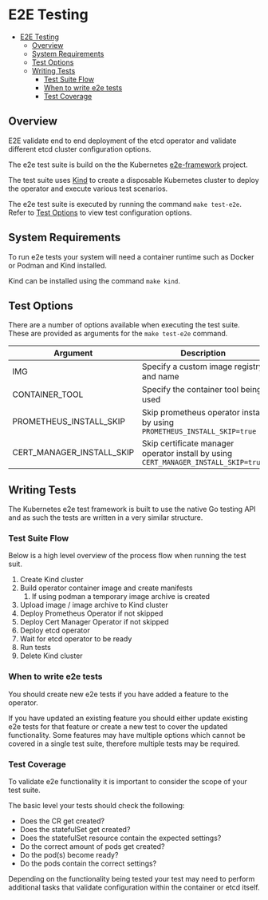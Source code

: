# E2E Testing

- [E2E Testing](#e2e-testing)
  - [Overview](#overview)
  - [System Requirements](#system-requirements)
  - [Test Options](#test-options)
  - [Writing Tests](#writing-tests)
    - [Test Suite Flow](#test-suite-flow)
    - [When to write e2e tests](#when-to-write-e2e-tests)
    - [Test Coverage](#test-coverage)


## Overview

E2E validate end to end deployment of the etcd operator and validate different etcd cluster configuration options.

The e2e test suite is build on the the Kubernetes [e2e-framework](https://github.com/kubernetes-sigs/e2e-framework) project.

The test suite uses [Kind](https://kind.sigs.k8s.io/) to create a disposable Kubernetes cluster to deploy the operator and execute various test scenarios.

The e2e test suite is executed by running the command `make test-e2e`. Refer to [Test Options](#test-options) to view test configuration options.

## System Requirements
To run e2e tests your system will need a container runtime such as Docker or Podman and Kind installed.

Kind can be installed using the command `make kind`.

## Test Options
There are a number of options available when executing the test suite. These are provided as arguments for the `make test-e2e` command. 

| Argument | Description | Default Value |
| -------- | ----------- | ------------- |
| IMG | Specify a custom image registry and name | controller:latest |
| CONTAINER_TOOL | Specify the container tool being used | docker |
| PROMETHEUS_INSTALL_SKIP | Skip prometheus operator install by using `PROMETHEUS_INSTALL_SKIP=true` | false |
| CERT_MANAGER_INSTALL_SKIP | Skip certificate manager operator install by using `CERT_MANAGER_INSTALL_SKIP=true` | false |

## Writing Tests
The Kubernetes e2e test framework is built to use the native Go testing API and as such the tests are written in a very similar structure.

### Test Suite Flow
Below is a high level overview of the process flow when running the test suit.

1. Create Kind cluster
2. Build operator container image and create manifests
   1. If using podman a temporary image archive is created
3. Upload image / image archive to Kind cluster
4. Deploy Prometheus Operator if not skipped
5. Deploy Cert Manager Operator if not skipped 
6. Deploy etcd operator 
7. Wait for etcd operator to be ready
8. Run tests
9. Delete Kind cluster

### When to write e2e tests
You should create new e2e tests if you have added a feature to the operator.

If you have updated an existing feature you should either update existing e2e tests for that feature or create a new test to cover the updated functionality. Some features may have multiple options which cannot be covered in a single test suite, therefore multiple tests may be required.

### Test Coverage
To validate e2e functionality it is important to consider the scope of your test suite.

The basic level your tests should check the following:
- Does the CR get created?
- Does the statefulSet get created?
- Does the statefulSet resource contain the expected settings?
- Do the correct amount of pods get created?
- Do the pod(s) become ready? 
- Do the pods contain the correct settings?

Depending on the functionality being tested your test may need to perform additional tasks that validate configuration within the container or etcd itself.